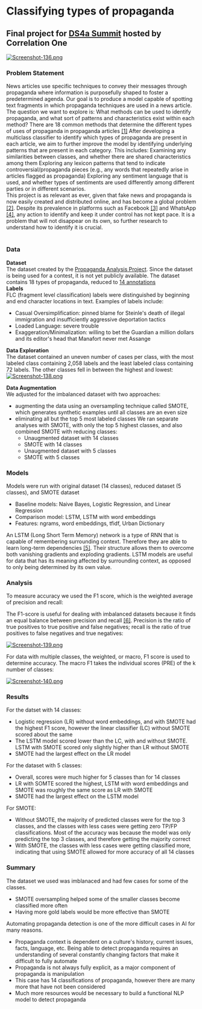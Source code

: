 # Classifying types of propaganda  
## Final project for [DS4a Summit](https://www.correlation-one.com/ds4a) hosted by Correlation One <br>

[![Screenshot-136.png](https://i.postimg.cc/KvYNtQwX/Screenshot-136.png)](https://postimg.cc/YjJYHNt8)

### Problem Statement <br> 
News articles use specific techniques to convey their messages through propaganda where information is purposefully shaped to foster a predetermined agenda.  Our goal is to produce a model capable of spotting text fragments in which propaganda techniques are used in a news article. 
The question we want to explore is: What methods can be used to identify propaganda, and what sort of patterns and characteristics exist within each method?
There are 18 common methods that determine the different types of uses of propaganda in propaganda articles [[1]](https://propaganda.qcri.org/annotations/definitions.html)
After developing a multiclass classifier to identify which types of propaganda are present in each article, we aim to further improve the model by identifying underlying patterns that are present in each category.  This includes:
Examining any similarities between classes, and whether there are shared characteristics among them 
Exploring any lexicon patterns that tend to indicate controversial/propaganda pieces (e.g., any words that repeatedly arise in articles flagged as propaganda)
Exploring any sentiment language that is used, and whether types of sentiments are used differently among different parties or in different scenarios.  
This project is as relevant as ever, given that fake news and propaganda is now easily created and distributed online, and has become a global problem [[2]](https://comprop.oii.ox.ac.uk/research/cybertroops2018/).  Despite its prevalence in platforms such as Facebook [[3]](https://www.amazon.com/Antisocial-Media-Disconnects-Undermines-Democracy/dp/0190841168) and WhatsApp [[4]](https://iscs-conference.com/wp-content/uploads/2019/10/ISCS_2019ConferenceProceedings.pdf), any action to identify and keep it under control has not kept pace.  It is a problem that will not disappear on its own, so further research to understand how to identify it is crucial.
<br><br>
### Data
**Dataset** <br>
The dataset created by the [Propaganda Analysis Project](https://propaganda.qcri.org/).  Since the dataset is being used for a contest, it is not yet publicly available.  The dataset contains 18 types of propaganda, reduced to [14 annotations](https://propaganda.qcri.org/annotations/definitions.html) <br>
**Labels** <br>
FLC (fragment level classification) labels were distinguished by beginning and end character locations in text. Examples of labels include:
- Casual Oversimplification: pinned blame for Steinle's death of illegal immigration and insufficiently aggressive deportation tactics
- Loaded Language: severe trouble
- Exaggeration/Minimalization: willing to bet the Guardian a million dollars and its editor's head that Manafort never met Assange

**Data Exploration** <br>
The dataset contained an uneven number of cases per class, with the most labeled class containing 2,058 labels and the least labeled class containing 72 labels.  The other classes fell in between the highest and lowest:
[![Screenshot-138.png](https://i.postimg.cc/rpsnHVkY/Screenshot-138.png)](https://postimg.cc/PLGQpkNm)  <br>

**Data Augmentation** <br>
We adjusted for the imbalanced dataset with two approaches:
- augmenting the data using an oversampling technique called SMOTE, which generates synthetic examples until all classes are an even size
- eliminating all but the top 5 most labeled classes
We ran separate analyses with SMOTE, with only the top 5 highest classes, and also combined SMOTE with reducing classes:
  * Unaugmented dataset with 14 classes
  * SMOTE with 14 classes
  * Unaugmented dataset with 5 classes 
  * SMOTE with 5 classes 

### Models 
Models were run with original dataset (14 classes), reduced dataset (5 classes), and SMOTE dataset
- Baseline models: Naive Bayes, Logistic Regression, and Linear Regression
- Comparison model: LSTM, LSTM with word embeddings 
- Features: ngrams, word embeddings, tfidf, Urban Dictionary 

An LSTM (Long Short Term Memory) network is a type of RNN that is capable of remembering surrounding context.  Therefore they are able to learn long-term dependencies [[5]](https://colah.github.io/posts/2015-08-Understanding-LSTMs/).  Their structure allows them to overcome both vanishing gradients and exploding gradients. LSTM models are useful for data that has its meaning affected by surrounding context, as opposed to only being determined by its own value.

### Analysis
To measure accuracy we used the F1 score, which is the weighted average of precision and recall:

The F1-score is useful for dealing with imbalanced datasets because it finds an equal balance between precision and recall [[6]](https://sebastianraschka.com/faq/docs/computing-the-f1-score.html). Precision is the ratio of true positives to true positive and false negatives; recall is the ratio of true positives to false negatives and true negatives:

[![Screenshot-139.png](https://i.postimg.cc/DyWBqtLR/Screenshot-139.png)](https://postimg.cc/ppHfvc0B)

For data with multiple classes, the weighted, or macro, F1 score is used to determine accuracy.  The macro F1 takes the individual scores (PRE) of the k number of classes:

[![Screenshot-140.png](https://i.postimg.cc/2ygj5Cpv/Screenshot-140.png)](https://postimg.cc/CnHpPTxL)

### Results 
For the datset with 14 classes: 
- Logistic regression (LR) without word embeddings, and with SMOTE had the highest F1 score, however the linear classifier (LC) without SMOTE scored about the same
- The LSTM model scored lower than the LC, with and without SMOTE.  LSTM with SMOTE scored only slightly higher than LR without SMOTE
- SMOTE had the largest effect on the LR model

For the dataset with 5 classes:
- Overall, scores were much higher for 5 classes than for 14 classes
- LR with SOMTE scored the highest, LSTM with word embeddings and SMOTE was roughly the same score as LR with SMOTE
- SMOTE had the largest effect on the LSTM model 

For SMOTE:
- Without SMOTE, the majority of predicted classes were for the top 3 classes, and the classes with less cases were getting zero TP/FP classifications.  Most of the accuracy was because the model was only predicting the top 3 classes, and therefore getting the majority correct
- With SMOTE, the classes with less cases were getting classified more, indicating that using SMOTE allowed for more accuracy of all 14 classes

### Summary 
The dataset we used was imblanaced and had few cases for some of the classes.
- SMOTE oversampling helped some of the smaller classes become classified more often
- Having more gold labels would be more effective than SMOTE

Automating propaganda detection is one of the more difficult cases in AI for many reasons.
- Propaganda context is dependent on a culture's history, current issues, facts, language, etc.  Being able to detect propaganda requires an understanding of several constantly changing factors that make it difficult to fully automate  
- Propaganda is not always fully explicit, as a major component of propaganda is manipulation
- This case has 14 classifications of propaganda, however there are many more that have not been considered 
- Much more resources would be necessary to build a functional NLP model to detect propaganda
